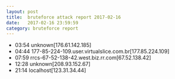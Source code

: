 ```yaml
---
layout: post
title:  bruteforce attack report 2017-02-16
date:   2017-02-16 23:59:59
category: bruteforce report
---
```


* 03:54 unknown[176.61.142.185]
* 04:44 177-85-224-109.user.virtualslice.com.br[177.85.224.109]
* 07:59 rrcs-67-52-138-42.west.biz.rr.com[67.52.138.42]
* 12:28 unknown[208.93.152.67]
* 21:14 localhost[123.31.34.44]
